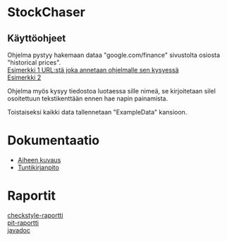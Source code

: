 # StockChaser
## Käyttöohjeet

Ohjelma pystyy hakemaan dataa "google.com/finance" sivustolta osiosta "historical prices".\
[Esimerkki 1 URL:stä joka annetaan ohjelmalle sen kysyessä](https://www.google.com/finance/historical?q=NASDAQ%3AAAPL&ei=H0jdWPnAB4TAswHvvIiwBw "Applen markkinadata")\
[Esimerkki 2](https://www.google.com/finance/historical?q=NASDAQ%3AMSFT&ei=P0fdWNnoGZSCswG-koWIDQ "Microsoftin markkinadata")

Ohjelma myös kysyy tiedostoa luotaessa sille nimeä, se kirjoitetaan silel osoitettuun tekstikenttään ennen hae napin painamista.

Toistaiseksi kaikki data tallennetaan "ExampleData" kansioon.

# Dokumentaatio
- [Aiheen kuvaus](dokumentaatio/aiheenKuvausJaRakenne.md)
- [Tuntikirjanpito](dokumentaatio/Tuntikirjanpito.md)

# Raportit
[checkstyle-raportti](https://htmlpreview.github.io/?https://github.com/SPelto/StockChaser/blob/master/dokumentaatio/checkstyle/checkstyle.html)\
[pit-raportti](https://htmlpreview.github.io/?https://raw.githubusercontent.com/SPelto/StockChaser/master/dokumentaatio/pit/201705042238/chaser.logiikka/index.html)\
[javadoc](https://htmlpreview.github.io/?https://github.com/SPelto/StockChaser/blob/master/dokumentaatio/javadoc/apidocs/index.html)


